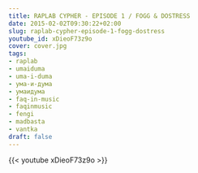 ```yaml
---
title: RAPLAB CYPHER - EPISODE 1 / FOGG & DOSTRESS
date: 2015-02-02T09:30:22+02:00
slug: raplab-cypher-episode-1-fogg-dostress
youtube_id: xDieoF73z9o
cover: cover.jpg
tags:
- raplab
- umaiduma
- uma-i-duma
- ума-и-дума
- умаидума
- faq-in-music
- faqinmusic
- fengi
- madbasta
- vantka
draft: false
---
```


{{< youtube xDieoF73z9o >}}
